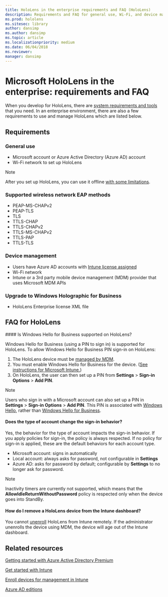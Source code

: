 ```yaml
---
title: HoloLens in the enterprise requirements and FAQ (HoloLens)
description: Requirements and FAQ for general use, Wi-Fi, and device management for HoloLens in the enterprise.
ms.prod: hololens
ms.sitesec: library
author: dansimp
ms.author: dansimp
ms.topic: article
ms.localizationpriority: medium
ms.date: 06/04/2018
ms.reviewer: 
manager: dansimp
---
```


# Microsoft HoloLens in the enterprise: requirements and FAQ

When you develop for HoloLens, there are [system requirements and tools](https://developer.microsoft.com/windows/mixed-reality/install_the_tools) that you need. In an enterprise environment, there are also a few requirements to use and manage HoloLens which are listed below.

## Requirements

### General use
- Microsoft account or Azure Active Directory (Azure AD) account
- Wi-Fi network to set up HoloLens

>[!NOTE]
>After you set up HoloLens, you can use it offline [with some limitations](https://support.microsoft.com/help/12645/hololens-use-hololens-offline).


### Supported wireless network EAP methods 
- PEAP-MS-CHAPv2
- PEAP-TLS
- TLS 
- TTLS-CHAP
- TTLS-CHAPv2
- TTLS-MS-CHAPv2
- TTLS-PAP
- TTLS-TLS

### Device management 
   - Users have Azure AD accounts with [Intune license assigned](https://docs.microsoft.com/intune/get-started/start-with-a-paid-subscription-to-microsoft-intune-step-4)
   - Wi-Fi network
   - Intune or a 3rd party mobile device management (MDM) provider that uses Microsoft MDM APIs
   
### Upgrade to Windows Holographic for Business 
- HoloLens Enterprise license XML file


## FAQ for HoloLens

<span id="pin"/>
#### Is Windows Hello for Business supported on HoloLens?

Windows Hello for Business (using a PIN to sign in) is supported for HoloLens. To allow Windows Hello for Business PIN sign-in on HoloLens:

1. The HoloLens device must be [managed by MDM](hololens-enroll-mdm.md).
2. You must enable Windows Hello for Business for the device. ([See instructions for Microsoft Intune.](https://docs.microsoft.com/intune/windows-hello))
3. On HoloLens, the user can then set up a PIN from **Settings** > **Sign-in Options** > **Add PIN**.

>[!NOTE]
>Users who sign in with a Microsoft account can also set up a PIN in **Settings** > **Sign-in Options** > **Add PIN**. This PIN is associated with [Windows Hello](https://support.microsoft.com/help/17215/windows-10-what-is-hello), rather than [Windows Hello for Business](https://docs.microsoft.com/windows/security/identity-protection/hello-for-business/hello-overview).

#### Does the type of account change the sign-in behavior?

Yes, the behavior for the type of account impacts the sign-in behavior. If you apply policies for sign-in, the policy is always respected. If no policy for sign-in is applied, these are the default behaviors for each account type.

- Microsoft account: signs in automatically
- Local account: always asks for password, not configurable in **Settings**
- Azure AD: asks for password by default; configurable by **Settings** to no longer ask for password. 

>[!NOTE]
>Inactivity timers are currently not supported, which means that the **AllowIdleReturnWithoutPassword** policy is respected only when the device goes into StandBy. 


#### How do I remove a HoloLens device from the Intune dashboard?

You cannot [unenroll](https://docs.microsoft.com/intune-user-help/unenroll-your-device-from-intune-windows) HoloLens from Intune remotely. If the administrator unenrolls the device using MDM, the device will age out of the Intune dashboard.


## Related resources

[Getting started with Azure Active Directory Premium](https://azure.microsoft.com/documentation/articles/active-directory-get-started-premium/)

[Get started with Intune](https://docs.microsoft.com/intune/understand-explore/get-started-with-a-30-day-trial-of-microsoft-intune)

[Enroll devices for management in Intune](https://docs.microsoft.com/intune/deploy-use/enroll-devices-in-microsoft-intune#supported-device-platforms)

[Azure AD editions](https://azure.microsoft.com/documentation/articles/active-directory-editions/)

